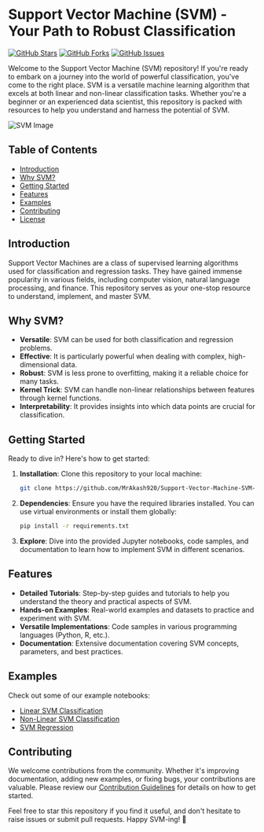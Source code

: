 # Support Vector Machine (SVM) - Your Path to Robust Classification

[![GitHub Stars](https://img.shields.io/github/stars/MrAkash920/Support-Vector-Machine-SVM-.svg)](https://github.com/MrAkash920/Support-Vector-Machine-SVM-/stargazers)
[![GitHub Forks](https://img.shields.io/github/forks/MrAkash920/Support-Vector-Machine-SVM-.svg)](https://github.com/MrAkash920/Support-Vector-Machine-SVM-/network/members)
[![GitHub Issues](https://img.shields.io/github/issues/MrAkash920/Support-Vector-Machine-SVM-.svg)](https://github.com/MrAkash920/Support-Vector-Machine-SVM-/issues)

Welcome to the Support Vector Machine (SVM) repository! If you're ready to embark on a journey into the world of powerful classification, you've come to the right place. SVM is a versatile machine learning algorithm that excels at both linear and non-linear classification tasks. Whether you're a beginner or an experienced data scientist, this repository is packed with resources to help you understand and harness the potential of SVM.

![SVM Image](https://yourimageurl.com)

## Table of Contents
- [Introduction](#introduction)
- [Why SVM?](#why-svm)
- [Getting Started](#getting-started)
- [Features](#features)
- [Examples](#examples)
- [Contributing](#contributing)
- [License](#license)

## Introduction
Support Vector Machines are a class of supervised learning algorithms used for classification and regression tasks. They have gained immense popularity in various fields, including computer vision, natural language processing, and finance. This repository serves as your one-stop resource to understand, implement, and master SVM.

## Why SVM?
- **Versatile**: SVM can be used for both classification and regression problems.
- **Effective**: It is particularly powerful when dealing with complex, high-dimensional data.
- **Robust**: SVM is less prone to overfitting, making it a reliable choice for many tasks.
- **Kernel Trick**: SVM can handle non-linear relationships between features through kernel functions.
- **Interpretability**: It provides insights into which data points are crucial for classification.

## Getting Started
Ready to dive in? Here's how to get started:

1. **Installation**: Clone this repository to your local machine:
   ```bash
   git clone https://github.com/MrAkash920/Support-Vector-Machine-SVM-.git
   ```

2. **Dependencies**: Ensure you have the required libraries installed. You can use virtual environments or install them globally:
   ```bash
   pip install -r requirements.txt
   ```

3. **Explore**: Dive into the provided Jupyter notebooks, code samples, and documentation to learn how to implement SVM in different scenarios.

## Features
- **Detailed Tutorials**: Step-by-step guides and tutorials to help you understand the theory and practical aspects of SVM.
- **Hands-on Examples**: Real-world examples and datasets to practice and experiment with SVM.
- **Versatile Implementations**: Code samples in various programming languages (Python, R, etc.).
- **Documentation**: Extensive documentation covering SVM concepts, parameters, and best practices.

## Examples
Check out some of our example notebooks:
- [Linear SVM Classification](/examples/linear_svm_classification.ipynb)
- [Non-Linear SVM Classification](/examples/non_linear_svm_classification.ipynb)
- [SVM Regression](/examples/svm_regression.ipynb)

## Contributing
We welcome contributions from the community. Whether it's improving documentation, adding new examples, or fixing bugs, your contributions are valuable. Please review our [Contribution Guidelines](CONTRIBUTING.md) for details on how to get started.


Feel free to star this repository if you find it useful, and don't hesitate to raise issues or submit pull requests. Happy SVM-ing! 🚀
